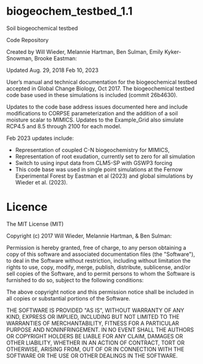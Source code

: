 # biogeochem_testbed_1.1
Soil biogeochemical testbed 

Code Repository

Created by Will Wieder, Melannie Hartman, Ben Sulman, Emily Kyker-Snowman, Brooke Eastman: 

Updated 
Aug. 29, 2018
Feb 10, 2023

User’s manual and technical documentation for the biogeochemical testbed accepted in Global Change Biology, Oct 2017.
The biogeochemical testbed code base used in these simulations is included (commit 26b4630).

Updates to the code base address issues documented here and include modifications to CORPSE parameterization and the addition of a soil moisture scalar to MIMICS. Updates to the Example_Grid also simulate RCP4.5 and 8.5 through 2100 for each model.

Feb 2023 updates include: 
- Representation of coupled C-N biogeochemistry for MIMICS, 
- Representation of root exudation, currently set to zero for all simulation
- Switch to using input data from CLM5-SP with GSWP3 forcing
- This code base was used in single point simulations at the Fernow Experimental Forest by Eastman et al (2023) and global simulations by Wieder et al. (2023).

# Licence

The MIT License (MIT)

Copyright (c) 2017 Will Wieder, Melannie Hartman, & Ben Sulman:

Permission is hereby granted, free of charge, to any person obtaining a copy of this software and associated documentation files (the "Software"), to deal in the Software without restriction, including without limitation the rights to use, copy, modify, merge, publish, distribute, sublicense, and/or sell copies of the Software, and to permit persons to whom the Software is furnished to do so, subject to the following conditions:

The above copyright notice and this permission notice shall be included in all copies or substantial portions of the Software.

THE SOFTWARE IS PROVIDED "AS IS", WITHOUT WARRANTY OF ANY KIND, EXPRESS OR IMPLIED, INCLUDING BUT NOT LIMITED TO THE WARRANTIES OF MERCHANTABILITY, FITNESS FOR A PARTICULAR PURPOSE AND NONINFRINGEMENT. IN NO EVENT SHALL THE AUTHORS OR COPYRIGHT HOLDERS BE LIABLE FOR ANY CLAIM, DAMAGES OR OTHER LIABILITY, WHETHER IN AN ACTION OF CONTRACT, TORT OR OTHERWISE, ARISING FROM, OUT OF OR IN CONNECTION WITH THE SOFTWARE OR THE USE OR OTHER DEALINGS IN THE SOFTWARE.
